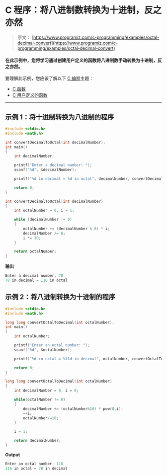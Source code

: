 # C 程序：将八进制数转换为十进制，反之亦然

> 原文： [https://www.programiz.com/c-programming/examples/octal-decimal-convert](https://www.programiz.com/c-programming/examples/octal-decimal-convert)

#### 在此示例中，您将学习通过创建用户定义的函数将八进制数手动转换为十进制，反之亦然。

要理解此示例，您应该了解以下 [C 编程](/c-programming "C tutorial")主题：

*   [C 函数](/c-programming/c-functions)
*   [C 用户定义的函数](/c-programming/c-user-defined-functions)

* * *

## 示例 1：将十进制转换为八进制的程序

```c
#include <stdio.h>
#include <math.h>

int convertDecimalToOctal(int decimalNumber);
int main()
{
    int decimalNumber;

    printf("Enter a decimal number: ");
    scanf("%d", &decimalNumber);

    printf("%d in decimal = %d in octal", decimalNumber, convertDecimalToOctal(decimalNumber));

    return 0;
}

int convertDecimalToOctal(int decimalNumber)
{
    int octalNumber = 0, i = 1;

    while (decimalNumber != 0)
    {
        octalNumber += (decimalNumber % 8) * i;
        decimalNumber /= 8;
        i *= 10;
    }

    return octalNumber;
} 
```

**输出**

```c
Enter a decimal number: 78
78 in decimal = 116 in octal
```

## 示例 2：将八进制转换为十进制的程序

```c
#include <stdio.h>
#include <math.h>

long long convertOctalToDecimal(int octalNumber);
int main()
{
    int octalNumber;

    printf("Enter an octal number: ");
    scanf("%d", &octalNumber);

    printf("%d in octal = %lld in decimal", octalNumber, convertOctalToDecimal(octalNumber));

    return 0;
}

long long convertOctalToDecimal(int octalNumber)
{
    int decimalNumber = 0, i = 0;

    while(octalNumber != 0)
    {
        decimalNumber += (octalNumber%10) * pow(8,i);
        ++i;
        octalNumber/=10;
    }

    i = 1;

    return decimalNumber;
} 
```

**Output**

```c
Enter an octal number: 116
116 in octal = 78 in decimal 
```